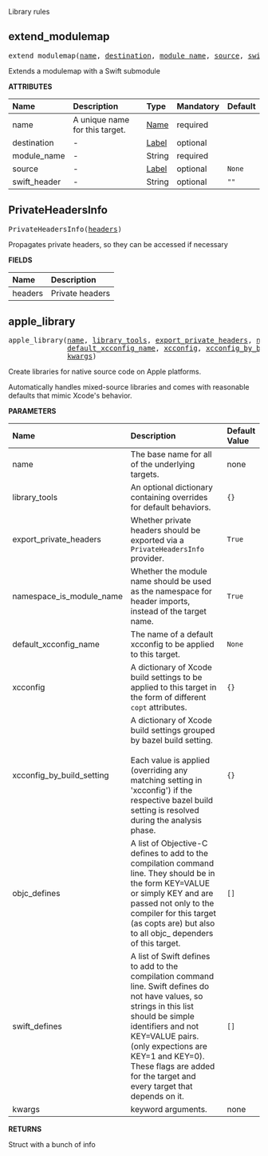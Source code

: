 <!-- Generated with Stardoc: http://skydoc.bazel.build -->

Library rules

<a id="extend_modulemap"></a>

## extend_modulemap

<pre>
extend_modulemap(<a href="#extend_modulemap-name">name</a>, <a href="#extend_modulemap-destination">destination</a>, <a href="#extend_modulemap-module_name">module_name</a>, <a href="#extend_modulemap-source">source</a>, <a href="#extend_modulemap-swift_header">swift_header</a>)
</pre>

Extends a modulemap with a Swift submodule

**ATTRIBUTES**


| Name  | Description | Type | Mandatory | Default |
| :------------- | :------------- | :------------- | :------------- | :------------- |
| <a id="extend_modulemap-name"></a>name |  A unique name for this target.   | <a href="https://bazel.build/concepts/labels#target-names">Name</a> | required |  |
| <a id="extend_modulemap-destination"></a>destination |  -   | <a href="https://bazel.build/concepts/labels">Label</a> | optional |  |
| <a id="extend_modulemap-module_name"></a>module_name |  -   | String | required |  |
| <a id="extend_modulemap-source"></a>source |  -   | <a href="https://bazel.build/concepts/labels">Label</a> | optional | <code>None</code> |
| <a id="extend_modulemap-swift_header"></a>swift_header |  -   | String | optional | <code>""</code> |


<a id="PrivateHeadersInfo"></a>

## PrivateHeadersInfo

<pre>
PrivateHeadersInfo(<a href="#PrivateHeadersInfo-headers">headers</a>)
</pre>

Propagates private headers, so they can be accessed if necessary

**FIELDS**


| Name  | Description |
| :------------- | :------------- |
| <a id="PrivateHeadersInfo-headers"></a>headers |  Private headers    |


<a id="apple_library"></a>

## apple_library

<pre>
apple_library(<a href="#apple_library-name">name</a>, <a href="#apple_library-library_tools">library_tools</a>, <a href="#apple_library-export_private_headers">export_private_headers</a>, <a href="#apple_library-namespace_is_module_name">namespace_is_module_name</a>,
              <a href="#apple_library-default_xcconfig_name">default_xcconfig_name</a>, <a href="#apple_library-xcconfig">xcconfig</a>, <a href="#apple_library-xcconfig_by_build_setting">xcconfig_by_build_setting</a>, <a href="#apple_library-objc_defines">objc_defines</a>, <a href="#apple_library-swift_defines">swift_defines</a>,
              <a href="#apple_library-kwargs">kwargs</a>)
</pre>

Create libraries for native source code on Apple platforms.

Automatically handles mixed-source libraries and comes with
reasonable defaults that mimic Xcode's behavior.


**PARAMETERS**


| Name  | Description | Default Value |
| :------------- | :------------- | :------------- |
| <a id="apple_library-name"></a>name |  The base name for all of the underlying targets.   |  none |
| <a id="apple_library-library_tools"></a>library_tools |  An optional dictionary containing overrides for default behaviors.   |  <code>{}</code> |
| <a id="apple_library-export_private_headers"></a>export_private_headers |  Whether private headers should be exported via a <code>PrivateHeadersInfo</code> provider.   |  <code>True</code> |
| <a id="apple_library-namespace_is_module_name"></a>namespace_is_module_name |  Whether the module name should be used as the namespace for header imports, instead of the target name.   |  <code>True</code> |
| <a id="apple_library-default_xcconfig_name"></a>default_xcconfig_name |  The name of a default xcconfig to be applied to this target.   |  <code>None</code> |
| <a id="apple_library-xcconfig"></a>xcconfig |  A dictionary of Xcode build settings to be applied to this target in the form of different <code>copt</code> attributes.   |  <code>{}</code> |
| <a id="apple_library-xcconfig_by_build_setting"></a>xcconfig_by_build_setting |  A dictionary of Xcode build settings grouped by bazel build setting.<br><br>Each value is applied (overriding any matching setting in 'xcconfig') if the respective bazel build setting is resolved during the analysis phase.   |  <code>{}</code> |
| <a id="apple_library-objc_defines"></a>objc_defines |  A list of Objective-C defines to add to the compilation command line. They should be in the form KEY=VALUE or simply KEY and are passed not only to the compiler for this target (as copts are) but also to all objc_ dependers of this target.   |  <code>[]</code> |
| <a id="apple_library-swift_defines"></a>swift_defines |  A list of Swift defines to add to the compilation command line. Swift defines do not have values, so strings in this list should be simple identifiers and not KEY=VALUE pairs. (only expections are KEY=1 and KEY=0). These flags are added for the target and every target that depends on it.   |  <code>[]</code> |
| <a id="apple_library-kwargs"></a>kwargs |  keyword arguments.   |  none |

**RETURNS**

Struct with a bunch of info


